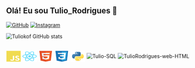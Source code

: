 ## Olá! Eu sou Tulio_Rodrigues 👋

  
[![GitHub](https://img.shields.io/badge/GitHub-100000?style=for-the-badge&logo=github&logoColor=white)](https://github.com/TulioRodrigues-web)
[![Instagram](https://img.shields.io/badge/Instagram-E4405F?style=for-the-badge&logo=instagram&logoColor=white)](https://www.instagram.com/tulior.s?igsh=endiMTE1OGpkNjhx)


![Tuliokof GitHub stats](https://github-readme-stats.vercel.app/api?username=TulioRodrigues-web&show_icons=true&theme=radical)

<div style="display: inline_block"><br>
  <img align="center" alt="Tulio-Js" height="30" width="40" src="https://raw.githubusercontent.com/devicons/devicon/master/icons/javascript/javascript-plain.svg">
  <img align="center" alt="Tulio-React" height="30" width="40" src="https://raw.githubusercontent.com/devicons/devicon/master/icons/react/react-original.svg">
  <img align="center" alt="Tulio-HTML" height="30" width="40" src="https://raw.githubusercontent.com/devicons/devicon/master/icons/html5/html5-original.svg">
  <img align="center" alt="Tulio-CSS" height="30" width="40" src="https://raw.githubusercontent.com/devicons/devicon/master/icons/css3/css3-original.svg">
  <img align="center" alt="Tulio-Python" height="30" width="40" src="https://raw.githubusercontent.com/devicons/devicon/master/icons/python/python-original.svg">
 <img align="center" alt="Tulio-SQL" height="46" width="40"  src="https://cdn.jsdelivr.net/gh/devicons/devicon@latest/icons/mysql/mysql-original-wordmark.svg" />
<img align="center" alt="TulioRodrigues-web-HTML" height="45" width="40" src="https://cdn.jsdelivr.net/gh/devicons/devicon@latest/icons/java/java-original-wordmark.svg" /> 
            
          
</div>
